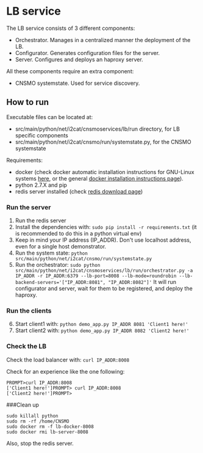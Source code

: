 # LB service

The LB service consists of 3 different components:
* Orchestrator. Manages in a centralized manner the deployment of the LB.
* Configurator. Generates configuration files for the server.
* Server. Configures and deploys an haproxy server.

All these components require an extra component:
* CNSMO systemstate. Used for service discovery.

## How to run

Executable files can be located at:
* src/main/python/net/i2cat/cnsmoservices/lb/run directory, for LB specific components
* src/main/python/net/i2cat/cnsmo/run/systemstate.py, for the CNSMO systemstate

Requirements:
* docker (check docker automatic installation instructions for GNU-Linux systems [here](https://docs.docker.com/engine/getstarted/linux_install_help/), or the general [docker installation instructions page](https://docs.docker.com/engine/installation/)).
* python 2.7.X and pip
* redis server installed (check [redis download page](https://redis.io/download))


### Run the server
1. Run the redis server
2. Install the dependencies with: ```sudo pip install -r requirements.txt```
(it is recommended to do this in a python virtual env)
3. Keep in mind your IP address (IP_ADDR). Don't use localhost address, even for a single host demonstrator.
4. Run the system state: ```python src/main/python/net/i2cat/cnsmo/run/systemstate.py```
5. Run the orchestrator: ```sudo python src/main/python/net/i2cat/cnsmoservices/lb/run/orchestrator.py -a IP_ADDR -r IP_ADDR:6379 --lb-port=8008 --lb-mode=roundrobin --lb-backend-servers='["IP_ADDR:8081", "IP_ADDR:8082"]'```
It will run configurator and server, wait for them to be registered, and deploy the haproxy.

### Run the clients

6. Start client1 with: ```python demo_app.py IP_ADDR 8081 'Client1 here!'```
7. Start client2 with: ```python demo_app.py IP_ADDR 8082 'Client2 here!'```


### Check the LB
Check the load balancer with: ```curl IP_ADDR:8008```

Check for an experience like the one following:
```
PROMPT>curl IP_ADDR:8008
['Client1 here!']PROMPT> curl IP_ADDR:8008
['Client2 here!']PROMPT> 
```

###Clean up
```
sudo killall python
sudo rm -rf /home/CNSMO
sudo docker rm -f lb-docker-8008
sudo docker rmi lb-server-8008
```
Also, stop the redis server.
